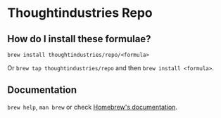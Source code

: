 # Thoughtindustries Repo

## How do I install these formulae?
`brew install thoughtindustries/repo/<formula>`

Or `brew tap thoughtindustries/repo` and then `brew install <formula>`.

## Documentation
`brew help`, `man brew` or check [Homebrew's documentation](https://docs.brew.sh).

